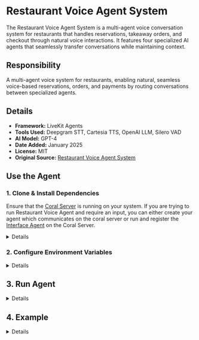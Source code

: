 # Restaurant Voice Agent System

The Restaurant Voice Agent System is a multi-agent voice conversation system for restaurants that handles reservations, takeaway orders, and checkout through natural voice interactions. It features four specialized AI agents that seamlessly transfer conversations while maintaining context.

## Responsibility
A multi-agent voice system for restaurants, enabling natural, seamless voice-based reservations, orders, and payments by routing conversations between specialized agents.

## Details
- **Framework:** LiveKit Agents
- **Tools Used:** Deepgram STT, Cartesia TTS, OpenAI LLM, Silero VAD
- **AI Model:** GPT-4
- **Date Added:** January 2025
- **License:** MIT
- **Original Source:** [Restaurant Voice Agent System](https://github.com/livekit/agents/blob/main/examples/voice_agents/restaurant_agent.py)

## Use the Agent

### 1. Clone & Install Dependencies

Ensure that the [Coral Server](https://github.com/Coral-Protocol/coral-server) is running on your system. If you are trying to run Restaurant Voice Agent and require an input, you can either create your agent which communicates on the coral server or run and register the [Interface Agent](https://github.com/Coral-Protocol/Coral-Interface-Agent) on the Coral Server.

<details>

```bash
# Install `uv`:
pip install uv

# Install dependencies from `pyproject.toml` using `uv`:
uv sync
```

</details>

### 2. Configure Environment Variables

<details>

Copy the example file and add your API keys:

```bash
cp .env.example .env
```

Update `.env` with:
- `LIVEKIT_URL`
- `LIVEKIT_API_KEY` ([Get LiveKit API Key](https://cloud.livekit.io/))
- `LIVEKIT_API_SECRET` ([Get LiveKit API Secret](https://cloud.livekit.io/))
- `OPENAI_API_KEY` ([Get OpenAI API Key](https://platform.openai.com/api-keys))
- `DEEPGRAM_API_KEY` ([Get Deepgram API Key](https://deepgram.com/))
- `CARTESIA_API_KEY` ([Get Cartesia API Key](https://play.cartesia.ai/keys))

</details>

## 3. Run Agent
<details>

```bash
uv run python main.py console
```

</details>

## 4. Example
<details>

### Agent System

- **🏪 Greeter Agent:** Welcomes customers, presents menu (Pizza $10, Salad $5, Ice Cream $3, Coffee $2), and routes to specialized agents.
- **📅 Reservation Agent:** Handles dining reservations - collects time, customer name, and phone number.
- **🥡 Takeaway Agent:** Processes food orders - takes orders from menu, clarifies requests, confirms details.
- **💳 Checkout Agent:** Handles payments - calculates expenses, collects contact info and credit card details.

## Agent System

### 🏪 Greeter Agent
Welcomes customers, presents menu (Pizza $10, Salad $5, Ice Cream $3, Coffee $2), and routes to specialized agents.

### 📅 Reservation Agent
Handles dining reservations - collects time, customer name, and phone number.

### 🥡 Takeaway Agent
Processes food orders - takes orders from menu, clarifies requests, confirms details.

### 💳 Checkout Agent
Handles payments - calculates expenses, collects contact info and credit card details.

## Usage Examples

<details>

**Getting Started:**
1. Start the agent using `uv run python main.py console`
2. The Greeter Agent will automatically welcome you to the restaurant
3. Say "Hi!" or any greeting to initiate the conversation
4. The agent will then listen to other agent calling it (for example interface agent)
5. Continue your conversation naturally - the system will route you to the appropriate specialized agent

**Making a Reservation:**
1. Say: "I'd like to make a reservation"
2. The system routes you to the Reservation Agent
3. Provide preferred time, name, and phone
4. Confirm details

**Ordering Takeaway:**
1. Say: "I want to order food"
2. The system routes you to the Takeaway Agent
3. Place order from menu
4. Get routed to Checkout Agent for payment
5. Provide payment information and complete transaction

</details>

## Creator Details
- **Name:** Ahsen Tahir
- **Contact:** ahsen.t@coralprotocol.org
